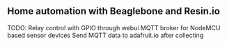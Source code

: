 ## Home automation with Beaglebone and Resin.io

TODO:
Relay control with GPIO through webui
MQTT broker for NodeMCU based sensor devices
Send MQTT data to adafruit.io after collecting



